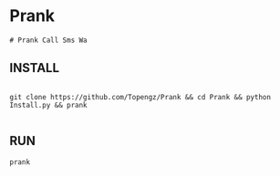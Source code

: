 # Prank
```
# Prank Call Sms Wa
```
## INSTALL
```

git clone https://github.com/Topengz/Prank && cd Prank && python Install.py && prank


```
## RUN
```
prank
```
